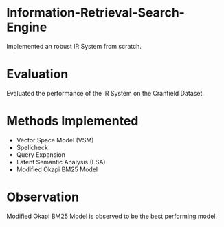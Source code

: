 # Information-Retrieval-Search-Engine
Implemented an robust IR System from scratch.  
# Evaluation
Evaluated the performance of the IR System on the Cranfield Dataset.
# Methods Implemented
* Vector Space Model (VSM)
* Spellcheck
* Query Expansion
* Latent Semantic Analysis (LSA)
* Modified Okapi BM25 Model
# Observation
Modified Okapi BM25 Model is observed to be the best performing model.
